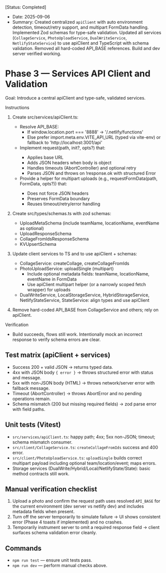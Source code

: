 [Status: Completed]
- Date: 2025-09-06
- Summary: Created centralized `apiClient` with auto environment detection, timeout/retry support, and multipart FormData handling. Implemented Zod schemas for type-safe validation. Updated all services (`CollageService`, `PhotoUploadService`, `DualWriteService`, `NetlifyStateService`) to use apiClient and TypeScript with schema validation. Removed all hard-coded API_BASE references. Build and dev server verified working.

# Phase 3 — Services API Client and Validation

Goal: Introduce a central apiClient and type-safe, validated services.

Instructions
1) Create src/services/apiClient.ts:
   - Resolve API_BASE:
     - If window.location.port === '8888' → '/.netlify/functions'
     - Else prefer import.meta.env.VITE_API_URL (typed via vite-env) or fallback to 'http://localhost:3001/api'
   - Implement request<T>(path, init?, opts?) that:
     - Applies base URL
     - Adds JSON headers when body is object
     - Handles timeouts (AbortController) and optional retry
     - Parses JSON and throws on !response.ok with structured Error
   - Provide a helper for multipart uploads (e.g., requestFormData<T>(path, FormData, opts?)) that:
     - Does not force JSON headers
     - Preserves FormData boundary
     - Reuses timeout/retry/error handling

2) Create src/types/schemas.ts with zod schemas:
   - UploadMetaSchema (include teamName, locationName, eventName as optional)
   - UploadResponseSchema
   - CollageFromIdsResponseSchema
   - KVUpsertSchema

3) Update client services to TS and to use apiClient + schemas:
   - CollageService: createCollage, createCollageFromIds
   - PhotoUploadService: uploadSingle (multipart)
     - Include optional metadata fields: teamName, locationName, eventName in FormData
     - Use apiClient multipart helper (or a narrowly scoped fetch wrapper) for uploads
   - DualWriteService, LocalStorageService, HybridStorageService, NetlifyStateService, StateService: align types and use apiClient

4) Remove hard-coded API_BASE from CollageService and others; rely on apiClient.

Verification
- Build succeeds, flows still work. Intentionally mock an incorrect response to verify schema errors are clear.

## Test matrix (apiClient + services)
- Success 200 + valid JSON → returns typed data.
- 4xx with JSON body `{ error }` → throws structured error with status and message.
- 5xx with non-JSON body (HTML) → throws network/server error with fallback message.
- Timeout (AbortController) → throws AbortError and no pending operations remain.
- Schema mismatch (200 but missing required fields) → zod parse error with field paths.

## Unit tests (Vitest)
- `src/services/apiClient.ts`: happy path; 4xx; 5xx non-JSON; timeout; schema mismatch consumer.
- `src/client/CollageService.ts`: `createCollageFromIds` success and 400 error.
- `src/client/PhotoUploadService.ts`: `uploadSingle` builds correct multipart payload including optional team/location/event; maps errors.
- Storage services (DualWrite/Hybrid/Local/NetlifyState/State): basic method contracts still work.

## Manual verification checklist
1) Upload a photo and confirm the request path uses resolved `API_BASE` for the current environment (dev server vs netlify dev) and includes metadata fields when present.
2) Turn off the server temporarily to simulate failure → UI shows consistent error (Phase 4 toasts if implemented) and no crashes.
3) Temporarily instrument server to omit a required response field → client surfaces schema validation error cleanly.

## Commands
- `npm run test` — ensure unit tests pass.
- `npm run dev` — perform manual checks above.
